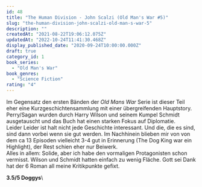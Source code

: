 ```yaml
---
id: 48
title: "The Human Division - John Scalzi (Old Man's War #5)"
slug: "the-human-division-john-scalzi-old-man-s-war-5"
description: ""
createdAt: "2021-08-22T19:06:12.075Z"
updatedAt: "2022-10-24T11:41:30.468Z"
display_published_date: "2020-09-24T10:00:00.000Z"
draft: true
category_id: 1
book_series:
  - "Old Man's War"
book_genres:
  - "Science Fiction"
rating: "4"
---
```


Im Gegensatz den ersten Bänden der *Old Mans War* Serie ist dieser Teil eher eine Kurzgeschichtensammlung mit einer übergreifenden Hauptstory. Perry/Sagan wurden durch Harry Wilson und seinem Kumpel Schmidt ausgetauscht und das Buch hat einen starken Fokus auf Diplomatie.\
Leider Leider ist halt nicht jede Geschichte interessant. Und die, die es sind, sind dann vorbei wenn sie gut werden. Im Nachhinein blieben mir von von dem ca 13 Episoden vielleicht 3-4 gut in Erinnerung (The Dog King war ein Highlight), der Rest schien eher nur Beiwerk.\
Alles in allem: Solide, aber ich habe den vormaligen Protagonisten schon vermisst. Wilson und Schmidt hatten einfach zu wenig Fläche. Gott sei Dank hat der 6 Roman all meine Kritikpunkte gefixt.

**3.5/5 Doggys**\